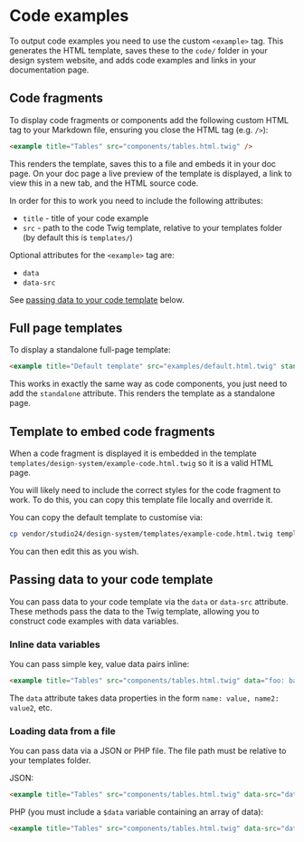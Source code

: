 # Code examples

To output code examples you need to use the custom `<example>` tag. This generates the HTML template, saves these to the
`code/` folder in your design system website, and adds code examples and links in your documentation page.

## Code fragments

To display code fragments or components add the following custom HTML tag to your Markdown file, ensuring you close the
HTML tag (e.g. `/>`):

```markdown
<example title="Tables" src="components/tables.html.twig" />
```

This renders the template, saves this to a file and embeds it in your doc page. On your doc page a live preview of the template
is displayed, a link to view this in a new tab, and the HTML source code.

In order for this to work you need to include the following attributes:

* `title` - title of your code example
* `src` - path to the code Twig template, relative to your templates folder (by default this is `templates/`)

Optional attributes for the `<example>` tag are:
* `data`
* `data-src`

See [passing data to your code template](#passing-data-to-your-code-template) below.

## Full page templates

To display a standalone full-page template:

```markdown
<example title="Default template" src="examples/default.html.twig" standalone />
```

This works in exactly the same way as code components, you just need to add the `standalone` attribute. This renders
the template as a standalone page.

## Template to embed code fragments

When a code fragment is displayed it is embedded in the template `templates/design-system/example-code.html.twig` so it
is a valid HTML page.

You will likely need to include the correct styles for the code fragment to work. To do this, you can copy this template
file locally and override it.

You can copy the default template to customise via:

```bash
cp vendor/studio24/design-system/templates/example-code.html.twig templates/design-system/example-code.html.twig
```

You can then edit this as you wish.

## Passing data to your code template
You can pass data to your code template via the `data` or `data-src` attribute. These methods pass the data to the
Twig template, allowing you to construct code examples with data variables.

### Inline data variables

You can pass simple key, value data pairs inline:

```markdown
<example title="Tables" src="components/tables.html.twig" data="foo: bar, name: value" />
```

The `data` attribute takes data properties in the form `name: value, name2: value2`, etc.

### Loading data from a file

You can pass data via a JSON or PHP file. The file path must be relative to your templates folder.

JSON:

```markdown
<example title="Tables" src="components/tables.html.twig" data-src="data/example.json" />
```

PHP (you must include a `$data` variable containing an array of data):

```markdown
<example title="Tables" src="components/tables.html.twig" data-src="data/example.php" />
```
